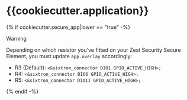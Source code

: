 # {{cookiecutter.application}}

{% if cookiecutter.secure_app|lower == "true" -%}

> [!WARNING]
>
> Depending on which resistor you’ve fitted on your Zest Security Secure Element, you must update `app.overlay` accordingly:
>
> - R3 (Default): `<&sixtron_connector DIO1 GPIO_ACTIVE_HIGH>;`
> - R4: `<&sixtron_connector DIO6 GPIO_ACTIVE_HIGH>;`
> - R5: `<&sixtron_connector DIO11 GPIO_ACTIVE_HIGH>;`

{% endif -%}
